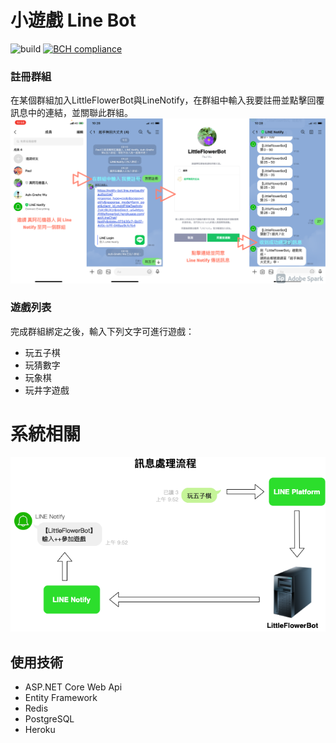# 小遊戲 Line Bot
![build](https://github.com/easylive1989/LittleFlowerBot/actions/workflows/dotnetcore.yml/badge.svg)
[![BCH compliance](https://bettercodehub.com/edge/badge/easylive1989/LittleFlowerBot?branch=master)](https://bettercodehub.com/)


### 註冊群組
在某個群組加入LittleFlowerBot與LineNotify，在群組中輸入我要註冊並點擊回覆訊息中的連結，並關聯此群組。
![image](https://github.com/easylive1989/LittleFlowerBot/blob/master/Images/LittleFlowerBot%20Banner.png)

### 遊戲列表
完成群組綁定之後，輸入下列文字可進行遊戲：
- 玩五子棋
- 玩猜數字
- 玩象棋
- 玩井字遊戲

# 系統相關
![image](https://github.com/easylive1989/LittleFlowerBot/blob/master/Images/message%20processing.png)
## 使用技術
- ASP.NET Core Web Api
- Entity Framework
- Redis
- PostgreSQL
- Heroku
